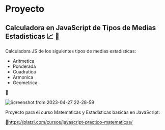 # Proyecto
## Calculadora en JavaScript de Tipos de Medias Estadisticas 📈 🧮 

Calculadora JS de  los siguientes tipos de medias estadísticas:
<ul>
<li>Aritmetica</li>
<li>Ponderada</li>
<li>Cuadratica</li>
<li>Armonica</li>
<li>Geometrica</li>
</ul>

🔗

![Screenshot from 2023-04-27 22-28-59](https://user-images.githubusercontent.com/108082130/235047772-8cdf1228-1960-4df2-9498-9bdcb2e6b334.png)

Proyecto para el curso Matematicas y Estadisticas basicas en JavaScript:

🔗https://platzi.com/cursos/javascript-practico-matematicas/
